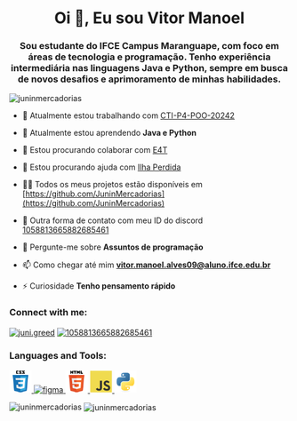<h1 align="center">Oi 👋, Eu sou Vitor Manoel</h1>
<h3 align="center">Sou estudante do IFCE Campus Maranguape, com foco em áreas de tecnologia e programação. Tenho experiência intermediária nas linguagens Java e Python, sempre em busca de novos desafios e aprimoramento de minhas habilidades.</h3>

<p align="left"> <img src="https://komarev.com/ghpvc/?username=juninmercadorias&label=Profile%20views&color=0e75b6&style=flat" alt="juninmercadorias" /> </p>

- 🔭 Atualmente estou trabalhando com [CTI-P4-POO-20242](https://github.com/JuninMercadorias/CTI-P4-POO-20242-LIST)

- 🌱 Atualmente estou aprendendo **Java e Python**

- 👯 Estou procurando colaborar com [E4T](https://e4t.com.br/)

- 🤝 Estou procurando ajuda com [Ilha Perdida](https://discord.gg/hJEfErwT)

- 👨‍💻 Todos os meus projetos estão disponíveis em [https://github.com/JuninMercadorias](https://github.com/JuninMercadorias)

- 📝 Outra forma de contato com meu ID do discord [1058813665882685461](1058813665882685461)

- 💬 Pergunte-me sobre **Assuntos de programação**

- 📫 Como chegar até mim **vitor.manoel.alves09@aluno.ifce.edu.br**

- ⚡ Curiosidade **Tenho pensamento rápido**

<h3 align="left">Connect with me:</h3>
<p align="left">
<a href="https://instagram.com/juni.greed" target="blank"><img align="center" src="https://raw.githubusercontent.com/rahuldkjain/github-profile-readme-generator/master/src/images/icons/Social/instagram.svg" alt="juni.greed" height="30" width="40" /></a>
<a href="https://discord.gg/1058813665882685461" target="blank"><img align="center" src="https://raw.githubusercontent.com/rahuldkjain/github-profile-readme-generator/master/src/images/icons/Social/discord.svg" alt="1058813665882685461" height="30" width="40" /></a>
</p>

<h3 align="left">Languages and Tools:</h3>
<p align="left"> <a href="https://www.w3schools.com/css/" target="_blank" rel="noreferrer"> <img src="https://raw.githubusercontent.com/devicons/devicon/master/icons/css3/css3-original-wordmark.svg" alt="css3" width="40" height="40"/> </a> <a href="https://www.figma.com/" target="_blank" rel="noreferrer"> <img src="https://www.vectorlogo.zone/logos/figma/figma-icon.svg" alt="figma" width="40" height="40"/> </a> <a href="https://www.w3.org/html/" target="_blank" rel="noreferrer"> <img src="https://raw.githubusercontent.com/devicons/devicon/master/icons/html5/html5-original-wordmark.svg" alt="html5" width="40" height="40"/> </a> <a href="https://developer.mozilla.org/en-US/docs/Web/JavaScript" target="_blank" rel="noreferrer"> <img src="https://raw.githubusercontent.com/devicons/devicon/master/icons/javascript/javascript-original.svg" alt="javascript" width="40" height="40"/> </a> <a href="https://www.python.org" target="_blank" rel="noreferrer"> <img src="https://raw.githubusercontent.com/devicons/devicon/master/icons/python/python-original.svg" alt="python" width="40" height="40"/> </a> </p>

<p><img align="left" src="https://github-readme-stats.vercel.app/api/top-langs?username=juninmercadorias&show_icons=true&locale=en&layout=compact" alt="juninmercadorias" /></p>

<p>&nbsp;<img align="center" src="https://github-readme-stats.vercel.app/api?username=juninmercadorias&show_icons=true&locale=en" alt="juninmercadorias" /></p>

